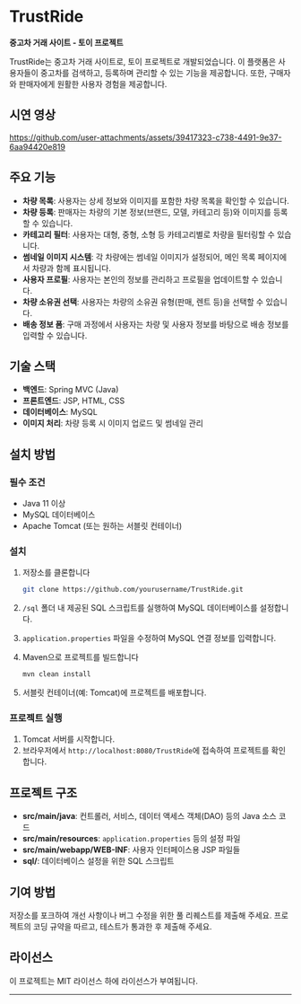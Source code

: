 
# TrustRide  
**중고차 거래 사이트 - 토이 프로젝트**

TrustRide는 중고차 거래 사이트로, 토이 프로젝트로 개발되었습니다. 이 플랫폼은 사용자들이 중고차를 검색하고, 등록하며 관리할 수 있는 기능을 제공합니다. 또한, 구매자와 판매자에게 원활한 사용자 경험을 제공합니다.

## 시연 영상 


https://github.com/user-attachments/assets/39417323-c738-4491-9e37-6aa94420e819


## 주요 기능

- **차량 목록**: 사용자는 상세 정보와 이미지를 포함한 차량 목록을 확인할 수 있습니다.
- **차량 등록**: 판매자는 차량의 기본 정보(브랜드, 모델, 카테고리 등)와 이미지를 등록할 수 있습니다.
- **카테고리 필터**: 사용자는 대형, 중형, 소형 등 카테고리별로 차량을 필터링할 수 있습니다.
- **썸네일 이미지 시스템**: 각 차량에는 썸네일 이미지가 설정되어, 메인 목록 페이지에서 차량과 함께 표시됩니다.
- **사용자 프로필**: 사용자는 본인의 정보를 관리하고 프로필을 업데이트할 수 있습니다.
- **차량 소유권 선택**: 사용자는 차량의 소유권 유형(판매, 렌트 등)을 선택할 수 있습니다.
- **배송 정보 폼**: 구매 과정에서 사용자는 차량 및 사용자 정보를 바탕으로 배송 정보를 입력할 수 있습니다.

## 기술 스택

- **백엔드**: Spring MVC (Java)
- **프론트엔드**: JSP, HTML, CSS
- **데이터베이스**: MySQL
- **이미지 처리**: 차량 등록 시 이미지 업로드 및 썸네일 관리

## 설치 방법

### 필수 조건

- Java 11 이상
- MySQL 데이터베이스
- Apache Tomcat (또는 원하는 서블릿 컨테이너)

### 설치

1. 저장소를 클론합니다
   ```bash
   git clone https://github.com/yourusername/TrustRide.git
   ```

2. `/sql` 폴더 내 제공된 SQL 스크립트를 실행하여 MySQL 데이터베이스를 설정합니다.

3. `application.properties` 파일을 수정하여 MySQL 연결 정보를 입력합니다.

4. Maven으로 프로젝트를 빌드합니다
   ```bash
   mvn clean install
   ```

5. 서블릿 컨테이너(예: Tomcat)에 프로젝트를 배포합니다.

### 프로젝트 실행

1. Tomcat 서버를 시작합니다.
2. 브라우저에서 `http://localhost:8080/TrustRide`에 접속하여 프로젝트를 확인합니다.

## 프로젝트 구조

- **src/main/java**: 컨트롤러, 서비스, 데이터 액세스 객체(DAO) 등의 Java 소스 코드
- **src/main/resources**: `application.properties` 등의 설정 파일
- **src/main/webapp/WEB-INF**: 사용자 인터페이스용 JSP 파일들
- **sql/**: 데이터베이스 설정을 위한 SQL 스크립트

## 기여 방법

저장소를 포크하여 개선 사항이나 버그 수정을 위한 풀 리퀘스트를 제출해 주세요. 프로젝트의 코딩 규약을 따르고, 테스트가 통과한 후 제출해 주세요.

## 라이선스

이 프로젝트는 MIT 라이선스 하에 라이선스가 부여됩니다.

---
